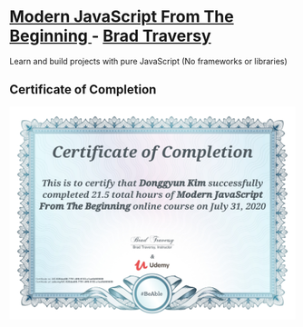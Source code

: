 <h1><a href="https://www.udemy.com/course/modern-javascript-from-the-beginning/">Modern JavaScript From The Beginning
</a> - <a href="https://www.udemy.com/user/brad-traversy/">Brad Traversy</a></h1>
<p>Learn and build projects with pure JavaScript (No frameworks or libraries)</p>

<h2>Certificate of Completion</h2>
<a href="https://www.udemy.com/certificate/UC-520dad08-7791-4ff6-9153-a1ae6b909859/?utm_source=sendgrid.com&utm_medium=email&utm_campaign=email">
  <img src="./certificate.jpg" width="640px">
</a>
